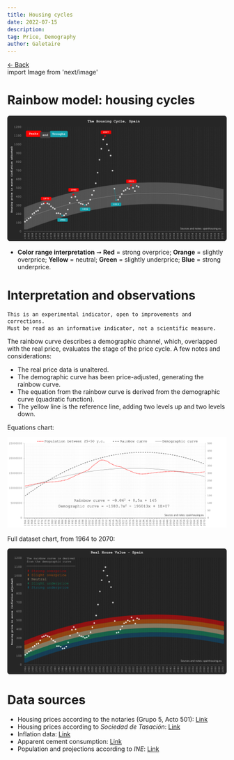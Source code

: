 ```yaml
---
title: Housing cycles
date: 2022-07-15
description:
tag: Price, Demography
author: Galetaire
---
```

<div class="meta-line"><a class="meta-back" href="/">← Back</a></div>
import Image from 'next/image'

# Rainbow model: housing cycles

[![Ciclos inmobiliarios](/images/rainbow.png)](/images/rainbow.png)

- **Color range interpretation** ➞ **Red** = strong overprice; **Orange** = slightly overprice; **Yellow** = neutral; **Green** = slightly underprice; **Blue** = strong underprice.

# Interpretation and observations

```
This is an experimental indicator, open to improvements and corrections.
Must be read as an informative indicator, not a scientific measure.
```

The rainbow curve describes a demographic channel, which, overlapped with the real price, evaluates the stage of the price cycle. A few notes and considerations:

- The real price data is unaltered.
- The demographic curve has been price-adjusted, generating the rainbow curve.
- The equation from the rainbow curve is derived from the demographic curve (quadratic function).
- The yellow line is the reference line, adding two levels up and two levels down.

Equations chart:

[![Reload chart](/images/rainbowsource.png)](/images/rainbowsource.png)

Full dataset chart, from 1964 to 2070:

[![Reload chart](/images/rainbowmax.png)](/images/rainbowmax.png)

# Data sources

- Housing prices according to the notaries (Grupo 5, Acto 501): [Link](http://www.notariado.org/liferay/web/cien/estadisticas-al-completo)
- Housing prices according to _Sociedad de Tasación_: [Link](https://www.st-tasacion.es/informe-de-tendencias-digital/)
- Inflation data: [Link](https://www.inflation.eu/en/inflation-rates/spain/historic-inflation/cpi-inflation-spain.aspx)
- Apparent cement consumption: [Link](https://tematicas.org/sintesis-economica/indicadores-de-produccion-y-demanda-nacional/consumo-aparente-de-cemento/)
- Population and projections according to _INE_: [Link](https://www.ine.es/dyngs/INEbase/en/operacion.htm?c=Estadistica_C&cid=1254736176953&menu=resultados&idp=1254735572981)
